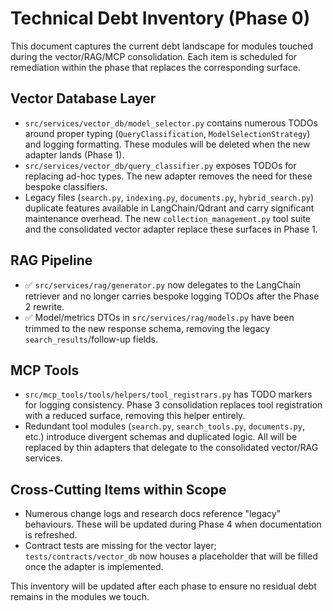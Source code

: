 # Technical Debt Inventory (Phase 0)

This document captures the current debt landscape for modules touched during the
vector/RAG/MCP consolidation. Each item is scheduled for remediation within the
phase that replaces the corresponding surface.

## Vector Database Layer
- `src/services/vector_db/model_selector.py` contains numerous TODOs around
  proper typing (`QueryClassification`, `ModelSelectionStrategy`) and logging
  formatting. These modules will be deleted when the new adapter lands
  (Phase 1).
- `src/services/vector_db/query_classifier.py` exposes TODOs for replacing
  ad-hoc types. The new adapter removes the need for these bespoke classifiers.
- Legacy files (`search.py`, `indexing.py`, `documents.py`, `hybrid_search.py`)
  duplicate features available in LangChain/Qdrant and carry significant
  maintenance overhead. The new `collection_management.py` tool suite and the
  consolidated vector adapter replace these surfaces in Phase 1.

## RAG Pipeline
- ✅ `src/services/rag/generator.py` now delegates to the LangChain retriever and
  no longer carries bespoke logging TODOs after the Phase 2 rewrite.
- ✅ Model/metrics DTOs in `src/services/rag/models.py` have been trimmed to the
  new response schema, removing the legacy `search_results`/follow-up fields.

## MCP Tools
- `src/mcp_tools/tools/helpers/tool_registrars.py` has TODO markers for logging
  consistency. Phase 3 consolidation replaces tool registration with a reduced
  surface, removing this helper entirely.
- Redundant tool modules (`search.py`, `search_tools.py`, `documents.py`, etc.)
  introduce divergent schemas and duplicated logic. All will be replaced by thin
  adapters that delegate to the consolidated vector/RAG services.

## Cross-Cutting Items within Scope
- Numerous change logs and research docs reference "legacy" behaviours. These
  will be updated during Phase 4 when documentation is refreshed.
- Contract tests are missing for the vector layer; `tests/contracts/vector_db`
  now houses a placeholder that will be filled once the adapter is implemented.

This inventory will be updated after each phase to ensure no residual debt
remains in the modules we touch.
